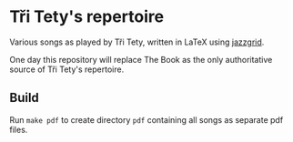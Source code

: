 # Tři Tety's repertoire

Various songs as played by Tři Tety, written in LaTeX using [jazzgrid](https://github.com/xadler1/jazzgrid).

One day this repository will replace The Book as the only authoritative source of Tři Tety's repertoire.

## Build
Run `make pdf` to create directory `pdf` containing all songs as separate pdf files.

